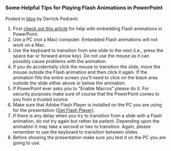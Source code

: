 ### Some Helpful Tips for Playing Flash Animations in PowerPoint

Posted in [blog](/blog) by Derrick Pedranti.

1.  First <a href="https://support.office.com/en-ie/article/play-an-adobe-macromedia-flash-animation-in-a-presentation-3b681b8e-6ca9-413f-b41a-eb748babc588" target="_blank">check out this article</a> for help with embedding Flash animations in PowerPoint.
2.  Use a PC (not a Mac) computer. Embedded Flash animations will not work on a Mac.
3.  Use the keyboard to transition from one slide to the next (i.e., press the space bar or forward arrow key). Do not use the mouse as it can possibly cause problems with the animation.
4.  If you do accidentally click the mouse to transition the slide, move the mouse outside the Flash animation and then click it again. If the animation fills the entire screen you'll need to click on the black area outside the slide either above or below the animation.
5.  If PowerPoint ever asks you to "Enable Macros" please do it. For security purposes make sure of course that the PowerPoint comes to you from a trusted source.
6.  Make sure that Adobe Flash Player is installed on the PC you are using for the presentation (<a href="http://get.adobe.com/flashplayer/" target="_blank">Get Flash Player</a>).
7.  If there is any delay when you try to transition from a slide with a Flash animation, do not try again but rather be patient. Depending upon the animation it may take a second or two to transition. Again, please remember to use the keyboard to transition between slides.
8.  Before showing the presentation make sure you test it on the PC you are going to use.
